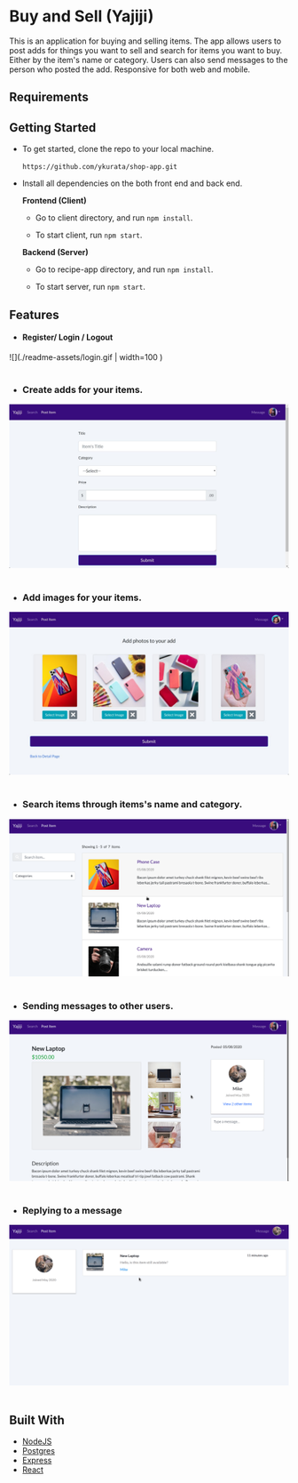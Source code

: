 # Buy and Sell (Yajiji)

This is an application for buying and selling items.
The app allows users to post adds for things you want to sell and search for items you want to buy.  Either by the item's name or category.
Users can also send messages to the person who posted the add.
Responsive for both web and mobile.

## Requirements


## Getting Started 

* To get started, clone the repo to your local machine.

    ```https://github.com/ykurata/shop-app.git```

* Install all dependencies on the both front end and back end. 

    **Frontend (Client)**

    * Go to client directory, and run `npm install`.

    * To start client, run `npm start`.

    **Backend (Server)**
        
    * Go to recipe-app directory, and run `npm install`.

    * To start server, run `npm start`.


## Features
* #### Register/ Login / Logout
![](./readme-assets/login.gif | width=100 )
<br />
<br />
* ### Create adds for your items. 
![](./readme-assets/create-add.jpg)
<br />
<br />
* ### Add images for your items.
![](./readme-assets/add-images.jpg)
<br />
<br />
* ### Search items through items's name and category.
![](./readme-assets/list-items.gif ) 
<br />
<br />
* ### Sending messages to other users.
![](./readme-assets/sending-message.gif ) 
<br />
<br />
* ### Replying to a message
![](./readme-assets/replying-message.gif )
<br />
<br />

        

## Built With 

* [NodeJS](https://nodejs.org/en/download/)
* [Postgres](https://www.postgresql.org/download/)
* [Express](https://expressjs.com/)
* [React](https://reactjs.org/)
